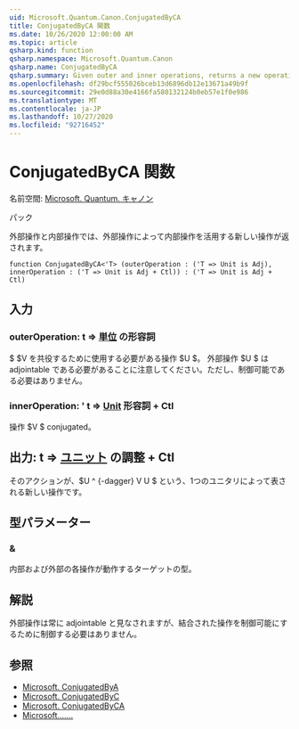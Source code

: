 ```yaml
---
uid: Microsoft.Quantum.Canon.ConjugatedByCA
title: ConjugatedByCA 関数
ms.date: 10/26/2020 12:00:00 AM
ms.topic: article
qsharp.kind: function
qsharp.namespace: Microsoft.Quantum.Canon
qsharp.name: ConjugatedByCA
qsharp.summary: Given outer and inner operations, returns a new operation that conjugates the inner operation by the outer operation.
ms.openlocfilehash: df29bcf555026bceb13d6896db12e13671a49b9f
ms.sourcegitcommit: 29e0d88a30e4166fa580132124b0eb57e1f0e986
ms.translationtype: MT
ms.contentlocale: ja-JP
ms.lasthandoff: 10/27/2020
ms.locfileid: "92716452"
---
```

# <a name="conjugatedbyca-function"></a>ConjugatedByCA 関数

名前空間: [Microsoft. Quantum. キャノン](xref:Microsoft.Quantum.Canon)

パック [](https://nuget.org/packages/)


外部操作と内部操作では、外部操作によって内部操作を活用する新しい操作が返されます。

```qsharp
function ConjugatedByCA<'T> (outerOperation : ('T => Unit is Adj), innerOperation : ('T => Unit is Adj + Ctl)) : ('T => Unit is Adj + Ctl)
```


## <a name="input"></a>入力

### <a name="outeroperation--t--unit-adj"></a>outerOperation: t => [単位](xref:microsoft.quantum.lang-ref.unit) の形容詞

$ $V を共役するために使用する必要がある操作 $U $。 外部操作 $U $ は adjointable である必要があることに注意してください。ただし、制御可能である必要はありません。


### <a name="inneroperation--t--unit-adj--ctl"></a>innerOperation: ' t => [Unit](xref:microsoft.quantum.lang-ref.unit) 形容詞 + Ctl

操作 $V $ conjugated。



## <a name="output--t--unit-adj--ctl"></a>出力: t => [ユニット](xref:microsoft.quantum.lang-ref.unit) の調整 + Ctl

そのアクションが、$U ^ {-dagger} V U $ という、1つのユニタリによって表される新しい操作です。

## <a name="type-parameters"></a>型パラメーター

### <a name="t"></a>&

内部および外部の各操作が動作するターゲットの型。

## <a name="remarks"></a>解説

外部操作は常に adjointable と見なされますが、結合された操作を制御可能にするために制御する必要はありません。

## <a name="see-also"></a>参照

- [Microsoft. ConjugatedByA](xref:Microsoft.Quantum.Canon.ConjugatedByA)
- [Microsoft. ConjugatedByC](xref:Microsoft.Quantum.Canon.ConjugatedByC)
- [Microsoft. ConjugatedByCA](xref:Microsoft.Quantum.Canon.ConjugatedByCA)
- [Microsoft.......](xref:Microsoft.Quantum.Canon.ApplyWith)